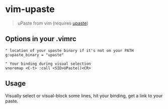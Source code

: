 # vim-upaste

> uPaste from vim (requires [upaste](https://github.com/jaemk/upaste))

## Options in your .vimrc
```vimscript
" location of your upaste binary if it's not on your PATH
g:upaste_binary = "upaste"

" Your binding during visual selection
vnoremap <C-t> :call <SID>UPaste()<CR>
```

## Usage

Visually select or visual-block some lines, hit your binding, get a link to your paste.
